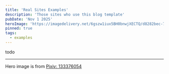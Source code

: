 ```yaml
---
title: 'Real Sites Examples'
description: 'Those sites who use this blog template'
pubDate: 'Nov 1 2025'
heroImage: 'https://imagedelivery.net/6gszw1iux5BH0bnwjXECTQ/d8282bec-7b65-4fdb-398f-5150a100f700/public'
pinned: true
tags:
  - examples
---
```


todo

---

Hero image is from [Pixiv: 133376054](https://www.pixiv.net/artworks/133376054)